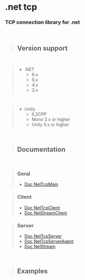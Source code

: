 # .net tcp
### TCP connection library for .net
<br>

> ## Version support
<br>

> - .NET
>   - 6.x
>   - 5.x
>   - 4.x
>   - 3.x
<br>

> - Unity
>   - IL2CPP
>   - Mono 2.x or higher
>   - Unity 5.x or higher
<br>

> ## Documentation
<br>

> ### Geral
> - [Doc NetTcpMain](doc/NetTcpMain.md)

> ### Client
> - [Doc NetTcpClient](doc/NetTcpClient.md)
> - [Doc NetStreamClient](doc/NetStreamClient.md)

> ### Server
> - [Doc NetTcpServer](doc/NetTcpServer.md)
> - [Doc NetTcpServerAgent](doc/NetTcpServerAgent.md)
> - [Doc NetStream](doc/NetStream.md)
<br>

> ## Examples
